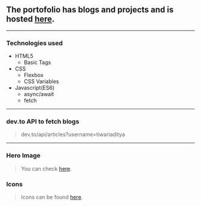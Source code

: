 ## The portofolio has blogs and projects and is hosted [here](https://tiwariaditya.netlify.app/index.html).
***
### Technologies used
* HTML5
  * Basic Tags
* CSS
  * Flexbox
  * CSS Variables
* Javascript(ES6)
  * async/await
  * fetch 
***
### dev.to API to fetch blogs
> dev.to/api/articles?username=tiwariaditya
***
### Hero Image
> You can check [here](https://icons8.com/illustrations/illustration/gummy-coding).
### Icons
> Icons can be found [here](https://iconmonstr.com/).
